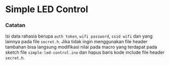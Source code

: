 # Simple LED Control

### Catatan
Isi data rahasia berupa `auth token`, `wifi password`, `ssid wifi` dan yang lainnya pada file `secret.h`. Jika tidak ingin menggunakan file header tambahan bisa langsung modifikasi nilai pada macro yang terdapat pada sketch file `simple-led-control.ino` dan hapus baris kode include file header `secret.h`.

